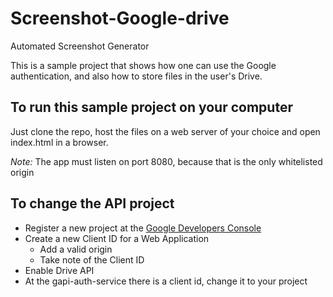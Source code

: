 # Screenshot-Google-drive
Automated Screenshot Generator

This is a sample project that shows how one can use the Google authentication, and also how to store
files in the user's Drive.

## To run this sample project on your computer

Just clone the repo, host the files on a web server of your choice and open index.html in a browser.

_Note:_ The app must listen on port 8080, because that is the only whitelisted origin

## To change the API project

* Register a new project at the [Google Developers Console](https://console.developers.google.com/project)
* Create a new Client ID for a Web Application
  * Add a valid origin
  * Take note of the Client ID
* Enable Drive API
* At the gapi-auth-service there is a client id, change it to your project
